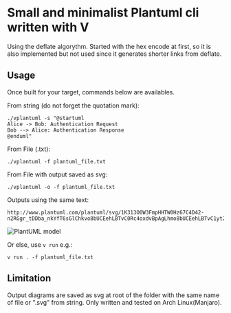 # Small and minimalist Plantuml cli written with V

Using the deflate algorythm.
Started with the hex encode at first, so it is also implemented but not used since it generates shorter links from deflate.


## Usage

Once built for your target, commands below are availables.

From string (do not forget the quotation mark):
```shell ignore
./vplantuml -s "@startuml
Alice -> Bob: Authentication Request
Bob --> Alice: Authentication Response
@enduml"
```
From File (.txt):
```shell ignore
./vplantuml -f plantuml_file.txt
```
From File with output saved as svg:
```shell ignore
./vplantuml -o -f plantuml_file.txt
```

Outputs using the same text:
```shell ignore
http://www.plantuml.com/plantuml/svg/1K313O0W3FmpHHTW0Hz67C4D42-n2RGgr_tDDba_nkYfT6sGlChkvo8bUCEehLBTvC0Rc4oxdvBpAgLhmo8bUCEehLBTvC1yt2RI1hjYz1y0
```

![PlantUML model](http://www.plantuml.com/plantuml/svg/1K313O0W3FmpHHTW0Hz67C4D42-n2RGgr_tDDba_nkYfT6sGlChkvo8bUCEehLBTvC0Rc4oxdvBpAgLhmo8bUCEehLBTvC1yt2RI1hjYz1y0)

Or else, use `v run` e.g.:
```shell ignore
v run . -f plantuml_file.txt
```

## Limitation

Output diagrams are saved as svg at root of the folder with the same name of file or ".svg" from string.
Only written and tested on Arch Linux(Manjaro).
